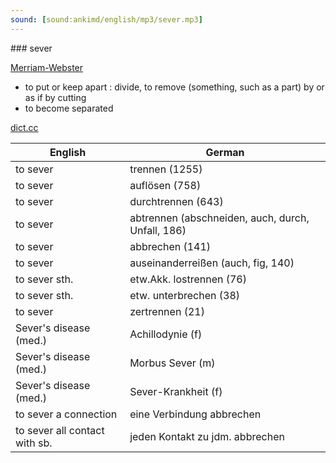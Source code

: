 ```yaml
---
sound: [sound:ankimd/english/mp3/sever.mp3]
---
```


\### sever

[Merriam-Webster](https://www.merriam-webster.com/dictionary/sever)

- to put or keep apart : divide, to remove (something, such as a part) by or as if by cutting
- to become separated

[dict.cc](https://www.dict.cc/sever)

| English        | German       |
| -------------- | ------------ |
| to sever | trennen (1255) |
| to sever | auflösen (758) |
| to sever | durchtrennen (643) |
| to sever | abtrennen (abschneiden, auch, durch, Unfall, 186) |
| to sever | abbrechen (141) |
| to sever | auseinanderreißen (auch, fig, 140) |
| to sever sth. | etw.Akk. lostrennen (76) |
| to sever sth. | etw. unterbrechen (38) |
| to sever | zertrennen (21) |
| Sever's disease (med.) | Achillodynie (f) |
| Sever's disease (med.) | Morbus Sever (m) |
| Sever's disease (med.) | Sever-Krankheit (f) |
| to sever a connection | eine Verbindung abbrechen |
| to sever all contact with sb. | jeden Kontakt zu jdm. abbrechen |
